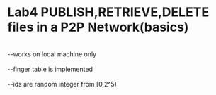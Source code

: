 
<body>
<h1> Lab4 PUBLISH,RETRIEVE,DELETE files in a P2P Network(basics) </h1>
<br>--works on local machine only</br>
<br>--finger table is implemented</br>
<br>--ids are random integer from [0,2^5)</br>
</body>
